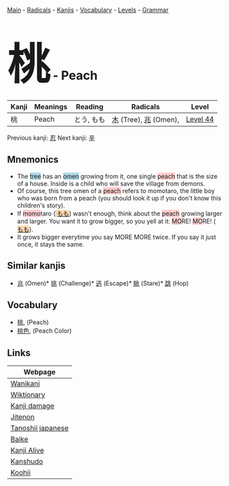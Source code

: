 <style> bigfont {font-size: 100px}</style>
[Main](../README.md) -
[Radicals](../radicals.md) -
[Kanjis](../kanjis.md) -
[Vocabulary](../vocabulary.md) -
[Levels](../levels.md) -
[Grammar](../grammar.md)
# <bigfont> 桃</bigfont> - Peach 

| Kanji | Meanings | Reading | Radicals | Level |
| --- | --- | --- | --- | --- |
| 桃 | Peach | とう, もも | [木](../radicals/木.md) (Tree), [兆](../radicals/兆.md) (Omen),  | [Level 44](../levels/wk_level44.md) |

Previous kanji: [忍](忍.md) Next kanji: [辛](辛.md) 

## Mnemonics
 * The <span style="background-color:#ADD8E6"> tree</span> has an <span style="background-color:#ADD8E6"> omen</span> growing from it, one single <span style="background-color:#ffcccb"> peach</span> that is the size of a house. Inside is a child who will save the village from demons.
* Of course, this tree omen of a <span style="background-color:#ffcccb"> peach</span> refers to momotaro, the little boy who was born from a peach (you should look it up if you don't know this children's story).
* If <span style="background-color:#ffcccb"> momo</span>taro (<span style="background-color:#fed8b1"> [もも](https://jisho.org/search/もも)</span>) wasn't enough, think about the <span style="background-color:#ffcccb"> peach</span> growing larger and larger. You want it to grow bigger, so you yell at it: <span style="background-color:#ffcccb"> MO</span>RE! <span style="background-color:#ffcccb"> MO</span>RE! (<span style="background-color:#fed8b1"> [もも](https://jisho.org/search/もも)</span>).
* It grows bigger everytime you say MORE MORE twice. If you say it just once, it stays the same.


## Similar kanjis
 * [兆](兆.md) (Omen)* [挑](挑.md) (Challenge)* [逃](逃.md) (Escape)* [眺](眺.md) (Stare)* [跳](跳.md) (Hop)


## Vocabulary
 * [桃](../vocabulary/桃.md), (Peach)
* [桃色](../vocabulary/桃.md), (Peach Color)



## Links 

| Webpage |
| --- |
| [Wanikani          ](https://www.wanikani.com/kanji/桃) |
| [Wiktionary        ](https://en.wiktionary.org/wiki/桃) |
| [Kanji damage      ](http://www.kanjidamage.com/kanji/search?utf8=✓&q=桃) |
| [Jitenon           ](https://jitenon.com/kanji/桃) |
| [Tanoshii japanese ](https://www.tanoshiijapanese.com/dictionary/kanji.cfm?k=桃) |
| [Baike             ](https://baike.baidu.com/item/桃) |
| [Kanji Alive       ](https://app.kanjialive.com/桃) |
| [Kanshudo          ](https://www.kanshudo.com/searchmn?q=桃) |
| [Koohii            ](https://kanji.koohii.com/study/kanji/桃) |
